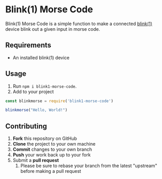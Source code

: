 # Blink(1) Morse Code

Blink(1) Morse Code is a simple function to make a connected [blink(1)](https://blink1.thingm.com) device blink out a
given input in morse code.

## Requirements

- An installed blink(1) device

## Usage

1. Run `npm i blink1-morse-code`.
1. Add to your project
```javascript
const blinkmorse = require('blink1-morse-code')

blinkmorse("Hello, World!")
```

## Contributing

1. **Fork** this repository on GitHub
1. **Clone** the project to your own machine
1. **Commit** changes to your own branch
1. **Push** your work back up to your fork
1. Submit a **pull request**
   1. Please be sure to rebase your branch from the latest "upstream" before making a pull request